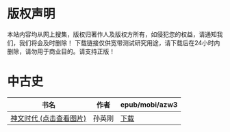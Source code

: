 # 版权声明

本站内容均从网上搜集，版权归著作人及版权方所有，如侵犯您的权益，请通知我们，我们将会及时删除！ 下载链接仅供宽带测试研究用途，请下载后在24小时内删除，请勿用于商业目的。请支持正版！

# 中古史

| 书名 | 作者 | epub/mobi/azw3 |
| --- | --- | --- |
| [神文时代 (点击查看图片)](https://www.dushupai.com/attachment/2024/06/09/658fa5423e3c8288.jpg) | 孙英刚 | [下载](https://url89.ctfile.com/f/31084289-1356985255-8c1141?p=8866) |
